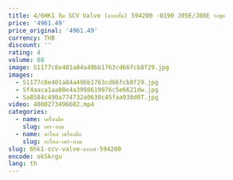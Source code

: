 ```yaml
---
title: 4/6HK1 ปั๊ม SCV Valve (แบบสั้น) 594200 -0190 J05E/J08E รถขุด
price: '4961.49'
price_original: '4961.49'
currency: THB
discount: ''
rating: 4
volume: 68
image: S1177c8e401a84a49bb1763cd66fcb8f29.jpg
images:
  - S1177c8e401a84a49bb1763cd66fcb8f29.jpg
  - Sf4aaca1aa88e4a3998619076c5e6621dw.jpg
  - Sa8584c490a774732a0630c45faa938d0T.jpg
video: 4000273496682.mp4
categories:
  - name: เครื่องมือ
    slug: เคร-องม
  - name: อะไหล่ เครื่องมือ
    slug: อะไหล-เคร-องม
slug: 6hk1-scv-valve-แบบส-594200
encode: okSkrgu
lang: th
---
```

  